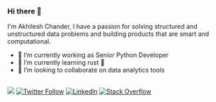 ### Hi there 👋

I'm Akhilesh Chander, I have a passion for solving structured and unstructured data problems and building products that are smart and computational.

- 🔭 I’m currently working as Senior Python Developer
- 🌱 I’m currently learning rust 🦀
- 👯 I’m looking to collaborate on data analytics tools


## 
![](https://komarev.com/ghpvc/?username=akhilesh-chander)
[![Twitter Follow](https://img.shields.io/twitter/follow/akhilesh__in?style=social)](https://twitter.com/akhilesh__in)
[![LinkedIn](https://img.shields.io/badge/-LinkedIn-blue?style=flat-square&logo=Linkedin&logoColor=white&link=https://www.linkedin.com/in/akhilesh-chander/)](https://www.linkedin.com/in/akhilesh-chander/)
[![Stack Overflow](https://img.shields.io/badge/-Stack%20Overflow-FE7A16?style=flat-square&logo=Stack%20Overflow&logoColor=white&link=https://stackoverflow.com/users/6652751/akhilesh-in)](https://stackoverflow.com/users/6652751/akhilesh-in)

<!--
**akhilesh-chander/akhilesh-chander** is a ✨ _special_ ✨ repository because its `README.md` (this file) appears on your GitHub profile.

Here are some ideas to get you started:


- 🤔 I’m looking for help with ...
- 💬 Ask me about ...
- 📫 How to reach me:  
- 😄 Pronouns: ...
- ⚡ Fun fact: ...
-->
